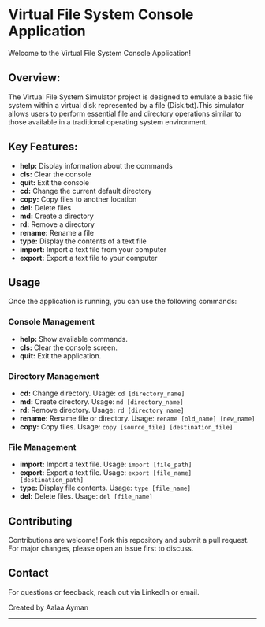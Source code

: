 # Virtual File System Console Application

Welcome to the Virtual File System Console Application! 

## Overview:

The Virtual File System Simulator project is designed to emulate a basic file system within a virtual disk represented by a file (Disk.txt).This simulator allows users to perform essential file and directory operations similar to those available in a traditional operating system environment.

## Key Features:

- **help:** Display information about the commands
- **cls:** Clear the console
- **quit:** Exit the console
- **cd:** Change the current default directory
- **copy:** Copy files to another location
- **del:** Delete files
- **md:** Create a directory
- **rd:** Remove a directory
- **rename:** Rename a file
- **type:** Display the contents of a text file
- **import:** Import a text file from your computer
- **export:** Export a text file to your computer

## Usage

Once the application is running, you can use the following commands:

### Console Management

- **help:** Show available commands.
- **cls:** Clear the console screen.
- **quit:** Exit the application.

### Directory Management

- **cd:** Change directory. Usage: `cd [directory_name]`
- **md:** Create directory. Usage: `md [directory_name]`
- **rd:** Remove directory. Usage: `rd [directory_name]`
- **rename:** Rename file or directory. Usage: `rename [old_name] [new_name]`
- **copy:** Copy files. Usage: `copy [source_file] [destination_file]`

### File Management

- **import:** Import a text file. Usage: `import [file_path]`
- **export:** Export a text file. Usage: `export [file_name] [destination_path]`
- **type:** Display file contents. Usage: `type [file_name]`
- **del:** Delete files. Usage: `del [file_name]`

## Contributing

Contributions are welcome! Fork this repository and submit a pull request. For major changes, please open an issue first to discuss.

## Contact

For questions or feedback, reach out via LinkedIn or email.

Created by Aalaa Ayman

---
